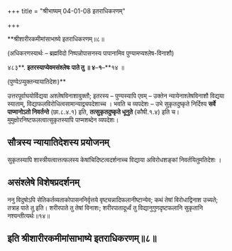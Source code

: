 +++
title = "श्रीभाष्यम् 04-01-08 इतराधिकरणम्"

+++
<div claऽऽ="elementor-widget-container">

**श्रीशारीरकमीमांसाभाष्ये इतराधिकरणम्॥८॥

(अधिकरणस्यार्थः – ब्रह्मविदो निष्पन्नोपासनस्य पापानामिव पुण्यामप्यश्लेष-विनाशौ)

४८३**. **इतरस्याप्येवमसंश्लेषः पाते तु ॥ ४**–**१**–**१४ ॥

(पुण्येऽप्युक्तन्यायातिदेशः)**

उत्तरपूर्वाघयोर्विद्यया अश्लेषविनाशावुक्तौ; इतरस्य – पुण्यस्यापि एवम् – उक्तेन न्यायेनाश्लेषविनाशौ विद्यया स्याताम्, विद्याफलविरोधित्वसामान्याद्व्यपदेशाच्च । भवति च व्यपदेशः – उभे सुकृतदुष्कृते निर्दिश्य **सर्वे पाप्मानोऽतो निवर्तन्ते** (छा.८.४.१) इति, **तत्सुकृतदुष्कृते धूनुते** (कौषी.१.४) इति च। मुमुक्षोरनिष्टफलत्वात्सुकृतस्यापि पाप्मशब्देन व्यपदेशः।

## सौत्रस्य न्यायातिदेशस्य प्रयोजनम्

सुकृतस्यापि शास्त्रीयत्वात्तत्फलस्य केषांचिदिष्टत्वदर्शनाच्च विद्याया
अविरोधशङ्कां निवर्तयितुमतिदेशः ।

## असंश्लेषे विशेषप्रदर्शनम्

ननु विदुषोऽपि सेतिकर्तव्यताकोपासननिर्वृत्तये वृष्ट्यन्नादिफलानीष्टान्येव; कथं तेषां विरोधाद्विनाश उच्यते; तत्राह पाते तु इति। शरीरपाते तु तेषां विनाशः; शरीरपातादूर्ध्वं तु विद्यानुगुणदृष्टफलानि सुकृतानि नश्यन्तीत्यर्थः॥१४॥

## इति श्रीशारीरकमीमांसाभाष्ये इतराधिकरणम्॥८॥

</div>
